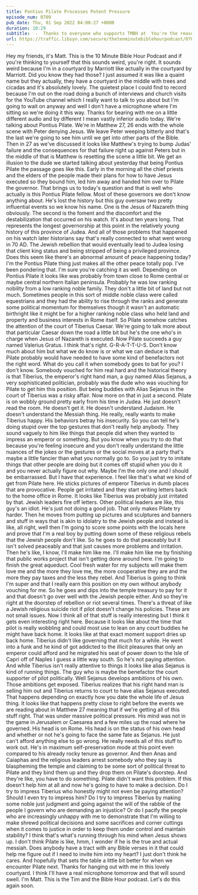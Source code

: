 ```yaml
---
title: Pontius Pilate Processes Potent Pressure
episode_num: 0709
pub_date: Thu, 01 Sep 2022 04:00:27 +0000
duration: 10:29
subtitle:  -  Thanks to everyone who supports TMBH at  You're the reason we can all do this together!  Music written and performed by .
url: https://traffic.libsyn.com/secure/thetenminutebiblehourpodcast/0709_-_Pontius_Pilate_Processes_Potent_Pressure.mp3
---
```


 Hey my friends, it's Matt. This is the 10 Minute Bible Hour Podcast and if you're thinking to yourself that this sounds weird, you're right. It sounds weird because I'm in a courtyard by Marriott like actually in the courtyard by Marriott. Did you know they had those? I just assumed it was like a quaint name but they actually, they have a courtyard in the middle with trees and cicadas and it's absolutely lovely. The quietest place I could find to record because I'm out on the road doing a bunch of interviews and church visits for the YouTube channel which I really want to talk to you about but I'm going to wait on anyway and well I don't have a microphone where I'm sitting so we're doing it this way. Thanks for bearing with me on a little different audio and by different I mean vastly inferior audio today. We're talking about Pontius Pilate. We're in Matthew 27, 26 ends with the whole scene with Peter denying Jesus. We leave Peter weeping bitterly and that's the last we're going to see him until we get into other parts of the Bible. Then in 27 as we've discussed it looks like Matthew's trying to bump Judas' failure and the consequences for that failure right up against Peters but in the middle of that is Matthew is resetting the scene a little bit. We get an illusion to the dude we started talking about yesterday that being Pontius Pilate the passage goes like this. Early in the morning all the chief priests and the elders of the people made their plans for how to have Jesus executed so they bound him, led him away and handed him over to Pilate the governor. That brings us to today's question and that is well who actually is this Pontius Pilate fellow. Most of these governors we don't know anything about. He's lost the history but this guy oversaw two pretty influential events so we know his name. One is the Jesus of Nazareth thing obviously. The second is the foment and the discomfort and the destabilization that occurred on his watch. It's about ten years long. That represents the longest governorship at this point in the relatively young history of this province of Judea. And all of those problems that happened on his watch later historians say that's really connected to what went wrong in 70 AD. The Jewish rebellion that would eventually lead to Judea losing that client king status and being stripped of being a privileged province. Does this seem like there's an abnormal amount of peace happening today? I'm the Pontius Pilate thing just makes all the other peace totally pop. I've been pondering that. I'm sure you're catching it as well. Depending on Pontius Pilate it looks like was probably from town close to Rome central or maybe central northern Italian peninsula. Probably he was low ranking nobility from a low ranking noble family. They don't a little bit of land but not much. Sometimes people in this sort of middle noble class were called equestrians and they had the ability to rise through the ranks and generate some political momentum for themselves though it wasn't an automatic birthright like it might be for a higher ranking noble class who held land and property and business interests in Rome itself. So Pilate somehow catches the attention of the court of Tiberius Caesar. We're going to talk more about that particular Caesar down the road a little bit but he's the one who's in charge when Jesus of Nazareth is executed. Now Pilate succeeds a guy named Valerius Gratus. I think that's right. G-R-A-T-T-U-S. Don't know much about him but what we do know is or what we can deduce is that Pilate probably would have needed to have some kind of benefactors not the right word. What do you call it when somebody goes to bat for you? I don't know. Somebody vouched for him real hard and the historical theory is that Tiberius, the emperor's right hand man, a guy named Alias Sejanus, a very sophisticated politician, probably was the dude who was vouching for Pilate to get him this position. But being buddies with Alias Sejanus in the court of Tiberius was a risky affair. Now more on that in just a second. Pilate is on wobbly ground pretty early from his time in Judea. He just doesn't read the room. He doesn't get it. He doesn't understand Judaism. He doesn't understand the Messiah thing. He really, really wants to make Tiberius happy. His behaviors betray his insecurity. So you can tell he's doing stupid over the top gestures that don't really help anybody. They sound vaguely to him like things that people did when they wanted to impress an emperor or something. But you know when you try to do that because you're feeling insecure and you don't really understand the little nuances of the jokes or the gestures or the social moves at a party that's maybe a little fancier than what you normally go to. So you just try to imitate things that other people are doing but it comes off stupid when you do it and you never actually figure out why. Maybe I'm the only one and I should be embarrassed. But I have that experience. I feel like that's what we kind of get from Pilate here. He sticks pictures of emperor Tiberius in dumb places that are provocative. People get irritated and they start writing letters back to the home office in Rome. It looks like Tiberius was probably just irritated by that. Jewish leaders fire off letters. Other political leaders are like, this guy's an idiot. He's just not doing a good job. That only makes Pilate try harder. Then he moves from putting up pictures and sculptures and banners and stuff in ways that is akin to idolatry to the Jewish people and instead is like, all right, well then I'm going to score some points with the locals here and prove that I'm a real boy by putting down some of these religious rebels that the Jewish people don't like. So he goes to do that peaceably but it isn't solved peaceably and that just causes more problems and irritation. Then he's like, I know, I'll make him like me. I'll make him like me by finishing that public works project that isn't getting done around here. I'm going to finish the great aqueduct. Cool fresh water for my subjects will make them love me and the more they love me, the more cooperative they are and the more they pay taxes and the less they rebel. And Tiberius is going to think I'm super and that I really earn this position on my own without anybody vouching for me. So he goes and dips into the temple treasury to pay for it and that doesn't go over well with the Jewish people either. And so they're right at the doorstep of rebellion or riot several times. There's a threat of like a Jewish religious suicide riot if pilot doesn't change his policies. These are not small issues. Now I think all of that stuff is really interesting but I think it gets even interesting right here. Because it looks like about the time that pilot is really wobbling and could most use to lean on any court buddies he might have back home. It looks like at that exact moment support dries up back home. Tiberius didn't like governing that much for a while. He went into a funk and he kind of got addicted to the illicit pleasures that only an emperor could afford and he migrated his seat of power down to the Isle of Capri off of Naples I guess a little way south. So he's not paying attention. And while Tiberius isn't really attentive to things it looks like alias Sejanus is kind of running things. The guy who is maybe the benefactor the court supporter of pilot politically. Well Sejanus develops ambitions of his own. Those ambitions get exposed. Tiberius realizes that his right hand man is selling him out and Tiberius returns to court to have alias Sejanus executed. That happens depending on exactly how you date the whole life of Jesus thing. It looks like that happens pretty close to right before the events we are reading about in Matthew 27 meaning that if we're getting all of this stuff right. That was under massive political pressure. His mind was not in the game in Jerusalem or Caesarea and a few miles up the road where he governed. His head is on Rome. His head is on the status of his own head and whether or not he's going to face the same fate as Sejanus. He just can't afford anything else to go wrong. He really needs all of this stuff to work out. He's in maximum self-preservation mode at this point even compared to his already rocky tenure as governor. And then Anas and Caiaphas and the religious leaders arrest somebody who they say is blaspheming the temple and claiming to be some sort of political threat to Pilate and they bind them up and they drop them on Pilate's doorstep. And they're like, you have to do something. Pilate didn't want this problem. If this doesn't help him at all and now he's going to have to make a decision. Do I try to impress Tiberius who honestly might not even be paying attention? Should I even try to impress him? Do I try to impress Tiberius by making some noble just judgment and going against the will of the rabble of the people I govern who are demanding an injustice? Or do I pacify the people who are increasingly unhappy with me to demonstrate that I'm willing to make shrewd political decisions and some sacrifices and corner cuttings when it comes to justice in order to keep them under control and maintain stability? I think that's what's running through his mind when Jesus shows up. I don't think Pilate is like, hmm, I wonder if he is the true and actual messiah. Does anybody have a tract with any Bible verses in it that could help me figure out if I need to invite him into my heart? I just don't think he cares. And hopefully that sets the table a little bit better for when we encounter Pilate next. Thanks for hanging out with me in this lovely courtyard. I think I'll have a real microphone tomorrow and that will sound swell. I'm Matt. This is the Tim and the Bible Hour podcast. Let's do this again soon.
